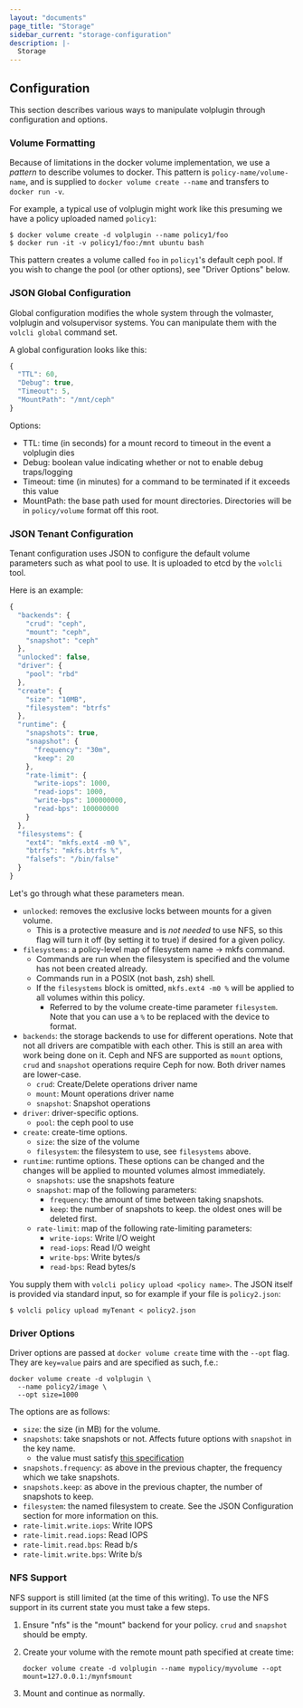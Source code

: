 ```yaml
---
layout: "documents"
page_title: "Storage"
sidebar_current: "storage-configuration"
description: |-
  Storage
---
```


## Configuration

This section describes various ways to manipulate volplugin through
configuration and options.

### Volume Formatting

Because of limitations in the docker volume implementation, we use a *pattern*
to describe volumes to docker. This pattern is `policy-name/volume-name`, and
is supplied to `docker volume create --name` and transfers to `docker run -v`.

For example, a typical use of volplugin might work like this presuming we have
a policy uploaded named `policy1`:

```
$ docker volume create -d volplugin --name policy1/foo
$ docker run -it -v policy1/foo:/mnt ubuntu bash
```

This pattern creates a volume called `foo` in `policy1`'s default ceph pool. If
you wish to change the pool (or other options), see "Driver Options" below.

### JSON Global Configuration

Global configuration modifies the whole system through the volmaster, volplugin
and volsupervisor systems. You can manipulate them with the `volcli global`
command set.

A global configuration looks like this:

```javascript
{
  "TTL": 60,
  "Debug": true,
  "Timeout": 5,
  "MountPath": "/mnt/ceph"
}
```

Options:

* TTL: time (in seconds) for a mount record to timeout in the event a volplugin dies
* Debug: boolean value indicating whether or not to enable debug traps/logging
* Timeout: time (in minutes) for a command to be terminated if it exceeds this value
* MountPath: the base path used for mount directories. Directories will be in
  `policy/volume` format off this root.

### JSON Tenant Configuration

Tenant configuration uses JSON to configure the default volume parameters such
as what pool to use. It is uploaded to etcd by the `volcli` tool.

Here is an example:

```javascript
{
  "backends": {
    "crud": "ceph",
    "mount": "ceph",
    "snapshot": "ceph"
  },
  "unlocked": false,
  "driver": {
    "pool": "rbd"
  },
  "create": {
    "size": "10MB",
    "filesystem": "btrfs"
  },
  "runtime": {
    "snapshots": true,
    "snapshot": {
      "frequency": "30m",
      "keep": 20
    },
    "rate-limit": {
      "write-iops": 1000,
      "read-iops": 1000,
      "write-bps": 100000000,
      "read-bps": 100000000
    }
  },
  "filesystems": {
    "ext4": "mkfs.ext4 -m0 %",
    "btrfs": "mkfs.btrfs %",
    "falsefs": "/bin/false"
  }
}
```

Let's go through what these parameters mean.

* `unlocked`: removes the exclusive locks between mounts for a given volume.
  * This is a protective measure and is *not needed* to use NFS, so this flag
    will turn it off (by setting it to true) if desired for a given policy.
* `filesystems`: a policy-level map of filesystem name -> mkfs command.
  * Commands are run when the filesystem is specified and the volume has not
    been created already.
  * Commands run in a POSIX (not bash, zsh) shell.
  * If the `filesystems` block is omitted, `mkfs.ext4 -m0 %` will be applied to
    all volumes within this policy.
	* Referred to by the volume create-time parameter `filesystem`. Note that you
	  can use a `%` to be replaced with the device to format.
* `backends`: the storage backends to use for different operations. Note that
  not all drivers are compatible with each other. This is still an area with
  work being done on it. Ceph and NFS are supported as `mount` options, `crud`
  and `snapshot` operations require Ceph for now. Both driver names are lower-case.
  * `crud`: Create/Delete operations driver name
  * `mount`: Mount operations driver name
  * `snapshot`: Snapshot operations
* `driver`: driver-specific options.
	* `pool`: the ceph pool to use
* `create`: create-time options.
	* `size`: the size of the volume
  * `filesystem`: the filesystem to use, see `filesystems` above.
* `runtime`: runtime options. These options can be changed and the changes will
  be applied to mounted volumes almost immediately.
  * `snapshots`: use the snapshots feature
  * `snapshot`: map of the following parameters:
    * `frequency`: the amount of time between taking snapshots.
    * `keep`: the number of snapshots to keep. the oldest ones will be deleted first.
  * `rate-limit`: map of the following rate-limiting parameters:
    * `write-iops`: Write I/O weight
    * `read-iops`: Read I/O weight
    * `write-bps`: Write bytes/s
    * `read-bps`: Read bytes/s

You supply them with `volcli policy upload <policy name>`. The JSON itself is
provided via standard input, so for example if your file is `policy2.json`:

```
$ volcli policy upload myTenant < policy2.json
```

### Driver Options

Driver options are passed at `docker volume create` time with the `--opt` flag.
They are `key=value` pairs and are specified as such, f.e.:

```
docker volume create -d volplugin \
  --name policy2/image \
  --opt size=1000
```

The options are as follows:

* `size`: the size (in MB) for the volume.
* `snapshots`: take snapshots or not. Affects future options with `snapshot` in the key name.
  * the value must satisfy [this specification](https://golang.org/pkg/strconv/#ParseBool)
* `snapshots.frequency`: as above in the previous chapter, the frequency which we
  take snapshots.
* `snapshots.keep`: as above in the previous chapter, the number of snapshots to keep.
* `filesystem`: the named filesystem to create. See the JSON Configuration
  section for more information on this.
* `rate-limit.write.iops`: Write IOPS
* `rate-limit.read.iops`: Read IOPS
* `rate-limit.read.bps`: Read b/s
* `rate-limit.write.bps`: Write b/s

### NFS Support

NFS support is still limited (at the time of this writing). To use the NFS
support in its current state you must take a few steps.

1. Ensure "nfs" is the "mount" backend for your policy. `crud` and `snapshot`
should be empty.
2. Create your volume with the remote mount path specified at create time:

    ```
    docker volume create -d volplugin --name mypolicy/myvolume --opt mount=127.0.0.1:/mynfsmount
    ```

3. Mount and continue as normally.
